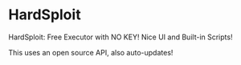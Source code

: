 # HardSploit
HardSploit: Free Executor with NO KEY! Nice UI and Built-in Scripts!

This uses an open source API, also auto-updates!



